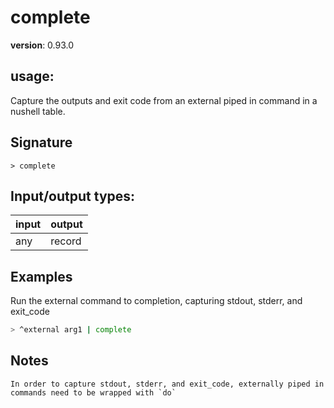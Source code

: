 # complete

**version**: 0.93.0

## **usage**:

Capture the outputs and exit code from an external piped in command in a nushell table.

## Signature

`> complete `

## Input/output types:

| input | output |
| ----- | ------ |
| any   | record |

## Examples

Run the external command to completion, capturing stdout, stderr, and exit_code

```bash
> ^external arg1 | complete
```

## Notes

```text
In order to capture stdout, stderr, and exit_code, externally piped in commands need to be wrapped with `do`
```
